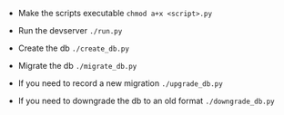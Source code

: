 - Make the scripts executable `chmod a+x <script>.py`

- Run the devserver `./run.py`

- Create the db `./create_db.py`
- Migrate the db `./migrate_db.py`

- If you need to record a new migration `./upgrade_db.py`
- If you need to downgrade the db to an old format `./downgrade_db.py`
